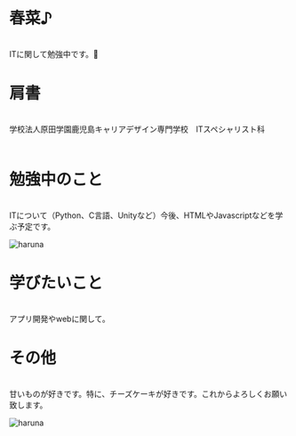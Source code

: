 <h1>春菜♪</h1><br>ITに関して勉強中です。🐣

<h1>肩書</h1><br>学校法人原田学園鹿児島キャリアデザイン専門学校　ITスペシャリスト科 <br>　　　　

<h1>勉強中のこと</h1><br>ITについて（Python、C言語、Unityなど）今後、HTMLやJavascriptなどを学ぶ予定です。<br>

![haruna](https://1.bp.blogspot.com/-tonUHy9fDEk/XnLn7EL4lvI/AAAAAAABX0k/HvgZidpGmQc7-Qe7LDsp00TfWltpuwkSwCNcBGAsYHQ/s450/computer_mob_programming.png)

<h1>学びたいこと</h1><br>アプリ開発やwebに関して。<br>

<h1>その他</h1><br>甘いものが好きです。特に、チーズケーキが好きです。これからよろしくお願い致します。

![haruna](https://d3d7exujemgi7m.cloudfront.net/upload/recipe/2023/03/6424d8c6dc4ec.jpg)
